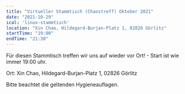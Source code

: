 ```yaml
---
title: "Virtueller Stammtisch (Chaostreff) Oktober 2021"
date: "2021-10-29"
ical: 'linux-stammtisch'
location: "Xin Chao, Hildegard-Burjan-Platz 1, 02826 Görlitz"
startTime: "19:00"
endTime: "21:30"
---
```


Für diesen Stammtisch treffen wir uns auf wieder vor Ort! - Start ist wie immer 19:00 uhr. 

Ort: Xin Chao, Hildegard-Burjan-Platz 1, 02826 Görlitz

Bitte beachtet die geltenden Hygieneauflagen.
